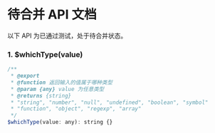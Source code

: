 # 待合并 API 文档
以下 API 为已通过测试，处于待合并状态。

### 1. $whichType(value)
``` js
/**
 * @export
 * @function 返回输入的值属于哪种类型
 * @param {any} value 为任意类型
 * @returns {string}
 * "string", "number", "null", "undefined", "boolean", "symbol"
 * "function", "object", "regexp", "array"
 */
$whichType(value: any): string {}
```